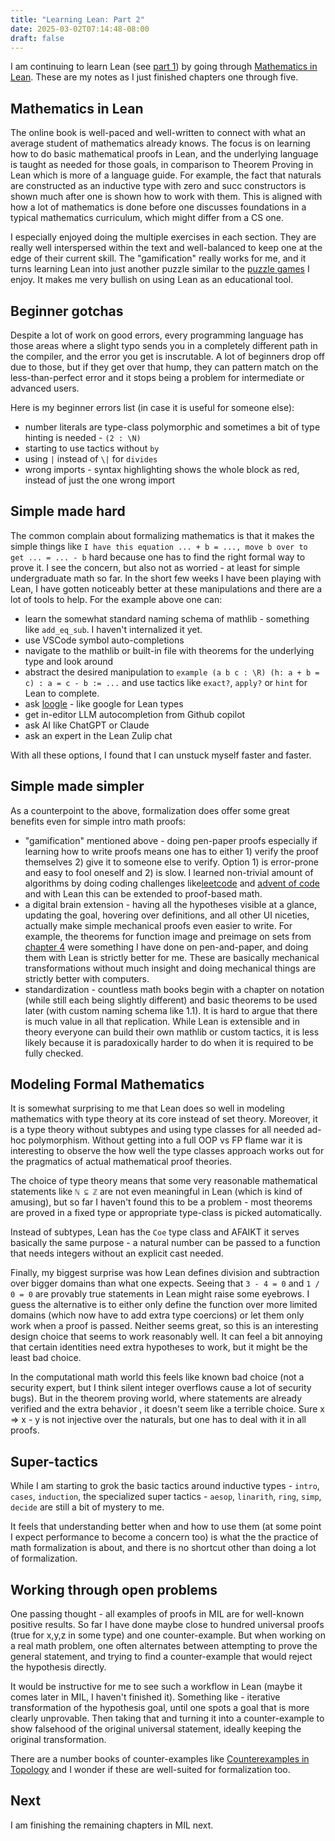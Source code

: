 ```yaml
---
title: "Learning Lean: Part 2"
date: 2025-03-02T07:14:48-08:00
draft: false
---
```


I am continuing to learn Lean (see [part 1](/posts/lean1)) by going through
[Mathematics in Lean](https://leanprover-community.github.io/mathematics_in_lean). These are my notes as I just finished chapters one through five.

## Mathematics in Lean

The online book is well-paced and well-written to connect with what an average student of mathematics already knows. The focus is on learning how to do basic mathematical proofs in Lean, and the underlying language is taught as needed for those goals, in comparison to Theorem Proving in Lean which is more of a language guide. For example, the fact that naturals
are constructed as an inductive type with zero and succ constructors is shown much after one is shown how to work with them. This is aligned with how a lot of mathematics is done before one discusses foundations in a typical mathematics curriculum, which might differ from a CS one.

I especially enjoyed doing the multiple exercises in each section. They are really well interspersed within the text and well-balanced to keep one at the edge of their current skill. The "gamification" really works for me, and it turns learning Lean into just another puzzle similar to
the [puzzle games](/posts/puzzles2024) I enjoy. It makes me very bullish on using Lean as an educational tool.

## Beginner gotchas

Despite a lot of work on good errors, every programming language has those areas where a slight typo sends you in a completely different path in the compiler, and the error you get is inscrutable. A lot of beginners drop off
due to those, but if they get over that hump, they can pattern match on the less-than-perfect error and it stops being a problem for intermediate or advanced users.

Here is my beginner errors list (in case it is useful for someone else):
- number literals are type-class polymorphic and sometimes a bit of type hinting is needed - `(2 : \N)`
- starting to use tactics without `by`
- using `|` instead of `\|` for `divides`
- wrong imports - syntax highlighting shows the whole block as red, instead of just the one wrong import

## Simple made hard

The common complain about formalizing mathematics is that it makes the simple things like `I have this equation ... + b = ..., move b over to get ... = ... - b` hard because one has to find the right formal way to prove it. I see the concern, but also not as worried - at least for simple undergraduate math so far. In the short few weeks I have been playing with Lean, I have gotten noticeably better at these manipulations and there are a lot of tools to help. For the example above one can:

- learn the somewhat standard naming schema of mathlib - something like `add_eq_sub`. I haven't internalized it yet.
- use VSCode symbol auto-completions
- navigate to the mathlib or built-in file with theorems for the underlying type and look around
- abstract the desired manipulation to `example (a b c : \R) (h: a + b = c) : a = c - b := ...` and use tactics like `exact?`, `apply?` or `hint` for Lean to complete.
- ask [loogle](http://loogle.lean-lang.org/) - like google for Lean types
- get in-editor LLM autocompletion from Github copilot 
- ask AI like ChatGPT or Claude
- ask an expert in the Lean Zulip chat

With all these options, I found that I can unstuck myself faster and faster.

## Simple made simpler

As a counterpoint to the above, formalization does offer some great benefits even for simple intro math proofs:

- "gamification" mentioned above - doing pen-paper proofs especially if learning how to write proofs means one has to either 1) verify the proof themselves 2) give it to someone else to verify. Option 1) is error-prone and easy to fool oneself and 2) is slow. I learned non-trivial amount of algorithms by doing coding challenges like[leetcode](https://leetcode.com/) and [advent of code](https://adventofcode.com/) and with Lean this can be extended to proof-based math.
- a digital brain extension - having all the hypotheses visible at a glance, updating the goal, hovering over definitions, and all other UI niceties, actually make simple mechanical proofs even easier to write. For example, the theorems for function image and preimage on sets from [chapter 4](https://leanprover-community.github.io/mathematics_in_lean/C04_Sets_and_Functions.html#functions) were something I have done on pen-and-paper, and doing them with Lean is strictly better for me. These are basically mechanical transformations without much insight and doing mechanical things are strictly better with computers.
- standardization - countless math books begin with a chapter on notation (while still each being slightly different) and basic theorems to be used later (with custom naming schema like 1.1). It is hard to argue that there is much value in all that replication. While Lean is extensible and in theory everyone can build their own mathlib or custom tactics, it is less likely because it is paradoxically harder to do when it is required to be fully checked.

## Modeling Formal Mathematics

It is somewhat surprising to me that Lean does so well in modeling mathematics with type theory at its core instead of set theory. Moreover, it is a type theory without subtypes and using type classes for all needed ad-hoc polymorphism. Without getting into a full OOP vs FP flame war it is interesting to observe the how well the type classes approach works out for the pragmatics of actual mathematical proof theories.

The choice of type theory means that some very reasonable mathematical statements like `ℕ ⊆ ℤ` are not even meaningful in Lean (which is kind of amusing), but so far I haven't found this to be a problem - most theorems are proved in a fixed type or appropriate type-class is picked automatically.

Instead of subtypes, Lean has the `Coe` type class and AFAIKT it serves basically the same purpose - a natural number can be passed to a function that needs integers without an explicit cast needed.

Finally, my biggest surprise was how Lean defines division and subtraction over bigger domains than what one expects. Seeing that `3 - 4 = 0` and `1 / 0 = 0` are provably true statements in Lean might raise some eyebrows. I guess the alternative is to either only define the function over more limited domains (which now have to add extra type coercions) or let them only work when a proof is passed. Neither seems great, so this is an interesting design choice that seems to work reasonably well. It can feel a bit annoying that certain identities need extra hypotheses to work, but it might be the least bad choice.

In the computational math world this feels like known bad choice (not a security expert, but I think silent integer overflows cause a lot of security bugs). But in the theorem proving world, where statements are already verified and the extra behavior , it doesn't seem like a terrible choice. Sure x => x - y is not injective over the naturals, but one has to deal with it in all proofs.

## Super-tactics

While I am starting to grok the basic tactics around inductive types - `intro`, `cases`, `induction`, the specialized super tactics - `aesop`, `linarith`, `ring`, `simp`, `decide` are still a bit of mystery to me.

It feels that understanding better when and how to use them (at some point I expect performance to become a concern too) is what the the practice of math formalization is about, and there is no shortcut other than doing a lot of formalization.

## Working through open problems

One passing thought - all examples of proofs in MIL are for well-known positive results. So far I have done maybe close to hundred universal proofs (true for x,y,z in some type) and one counter-example. But when working on a real math problem, one often alternates between attempting to prove the general statement, and trying to find a counter-example that would reject the hypothesis directly.

It would be instructive for me to see such a workflow in Lean (maybe it comes later in MIL, I haven't finished it). Something like - iterative transformation of the hypothesis goal, until one spots a goal that is more clearly unprovable. Then taking that and turning it into a counter-example to show falsehood of the original universal statement, ideally keeping the original transformation.

There are a number books of counter-examples like [Counterexamples in Topology](https://en.wikipedia.org/wiki/Counterexamples_in_Topology) and I wonder if these are well-suited for formalization too.

## Next

I am finishing the remaining chapters in MIL next.